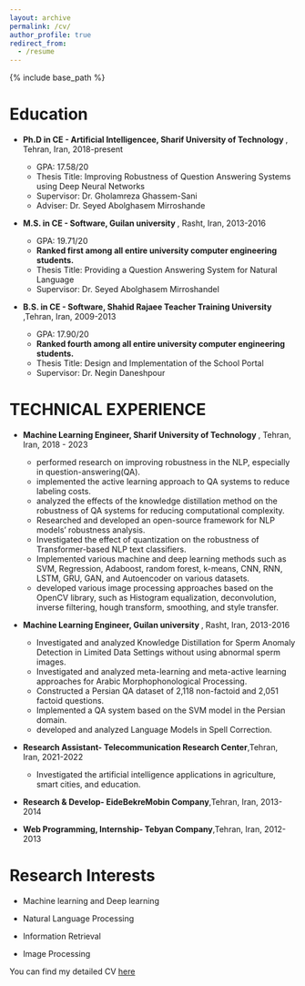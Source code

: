 ```yaml
---
layout: archive
permalink: /cv/
author_profile: true
redirect_from:
  - /resume
---
```


{% include base_path %}

# Education


* <b>Ph.D in CE - Artificial Intelligencee, Sharif University of Technology </b>, Tehran, Iran, 2018-present
   *  GPA: 17.58/20
   *  Thesis Title: Improving Robustness of Question Answering Systems using Deep Neural Networks
   *  Supervisor: Dr. Gholamreza Ghassem-Sani
   *  Adviser: Dr. Seyed Abolghasem Mirroshande
   
* <b>M.S. in CE - Software, Guilan university </b>, Rasht, Iran, 2013-2016
   *  GPA: 19.71/20 
   *  <b> Ranked first among all entire university computer engineering students.</b>
   *  Thesis Title: Providing a Question Answering System for Natural Language
   *  Supervisor: Dr. Seyed Abolghasem Mirroshandel
* <b>B.S. in CE - Software, Shahid Rajaee Teacher Training University </b>,Tehran, Iran, 2009-2013
  *  GPA: 17.90/20 
  * <b> Ranked fourth among all entire university computer engineering students.</b> 
  * Thesis Title: Design and Implementation of the School Portal	
  * Supervisor: Dr. Negin Daneshpour
 
# TECHNICAL EXPERIENCE


* <b>Machine Learning Engineer, Sharif University of Technology </b>, Tehran, Iran, 2018 - 2023
   *  performed research on improving robustness in the NLP, especially in question-answering(QA).
   *  implemented the active learning approach to QA systems to reduce labeling costs.
   *  analyzed the effects of the knowledge distillation method on the robustness of QA systems for reducing computational complexity.
   *  Researched and developed an open-source framework for NLP models’ robustness analysis.
   *  Investigated the effect of quantization on the robustness of Transformer-based NLP text classifiers.
   *  Implemented various machine and deep learning methods such as SVM, Regression, Adaboost, random forest, k-means, CNN, RNN, LSTM, GRU, GAN, and Autoencoder on various datasets.
   *  developed various image processing approaches based on the OpenCV library, such as Histogram equalization, deconvolution, inverse filtering, hough transform, smoothing, and style transfer.
 
   
* <b>Machine Learning Engineer, Guilan university </b>, Rasht, Iran, 2013-2016
   *  Investigated and analyzed Knowledge Distillation for Sperm Anomaly Detection in Limited Data Settings without using abnormal sperm images.
   *  Investigated and analyzed meta-learning and meta-active learning approaches for Arabic Morphophonological Processing.
   *  Constructed a Persian QA dataset of 2,118 non-factoid and 2,051 factoid questions.
   *  Implemented a QA system based on the SVM model in the Persian domain.
   *  developed and analyzed Language Models in Spell Correction.
    
* <b>Research Assistant- Telecommunication Research Center</b>,Tehran, Iran, 2021-2022
  *  Investigated the artificial intelligence applications in agriculture, smart cities, and education.
 
* <b>Research & Develop- EideBekreMobin Company</b>,Tehran, Iran, 2013-2014

* <b>Web Programming, Internship- Tebyan Company</b>,Tehran, Iran, 2012-2013

 
 
  
  
# Research Interests 



* Machine learning and Deep learning

* Natural Language Processing

* Information Retrieval

* Image Processing 


You can find my detailed CV [here]((http://Boreshban.github.io/files/Y_boreshbanCV.pdf))




  
  

